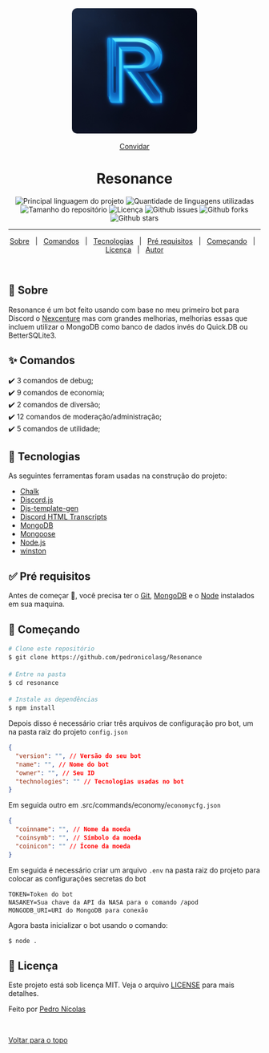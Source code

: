 <div align="center" id="top"> 
  <img src="./src/images/logo.jpg" alt="Resonance" width="250" heigth="250" style="border-radius: 10px;" />

[Convidar](https://discord.com/oauth2/authorize?client_id=1129229235811254362&scope=bot&permissions=8)

</div>

<h1 align="center">Resonance</h1>
<p align="center">
  <img alt="Principal linguagem do projeto" src="https://img.shields.io/github/languages/top/pedronicolasg/resonance?color=56BEB8">

  <img alt="Quantidade de linguagens utilizadas" src="https://img.shields.io/github/languages/count/pedronicolasg/resonance?color=56BEB8">

  <img alt="Tamanho do repositório" src="https://img.shields.io/github/repo-size/pedronicolasg/resonance?color=56BEB8">

  <img alt="Licença" src="https://img.shields.io/github/license/pedronicolasg/resonance?color=56BEB8">

  <img alt="Github issues" src="https://img.shields.io/github/issues/pedronicolasg/resonance?color=56BEB8" />

  <img alt="Github forks" src="https://img.shields.io/github/forks/pedronicolasg/resonance?color=56BEB8" />

  <img alt="Github stars" src="https://img.shields.io/github/stars/pedronicolasg/resonance?color=56BEB8" />
</p>

<hr>

<p align="center">
  <a href="#dart-sobre">Sobre</a> &#xa0; | &#xa0; 
  <a href="#sparkles-comandos">Comandos</a> &#xa0; | &#xa0;
  <a href="#rocket-tecnologias">Tecnologias</a> &#xa0; | &#xa0;
  <a href="#white_check_mark-pré-requisitos">Pré requisitos</a> &#xa0; | &#xa0;
  <a href="#checkered_flag-começando">Começando</a> &#xa0; | &#xa0;
  <a href="#memo-licença">Licença</a> &#xa0; | &#xa0;
  <a href="https://github.com/pedronicolasg" target="_blank">Autor</a>
</p>

<br>

## :dart: Sobre

Resonance é um bot feito usando com base no meu primeiro bot para Discord o [Nexcenture](https://github.com/pedronicolasg/Nexcenture) mas com grandes melhorias, melhorias essas que incluem utilizar o MongoDB como banco de dados invés do Quick.DB ou BetterSQLite3.

## :sparkles: Comandos

:heavy_check_mark: 3 comandos de debug;\
:heavy_check_mark: 9 comandos de economia;\
:heavy_check_mark: 2 comandos de diversão;\
:heavy_check_mark: 12 comandos de moderação/administração;\
:heavy_check_mark: 5 comandos de utilidade;

## :rocket: Tecnologias

As seguintes ferramentas foram usadas na construção do projeto:

- [Chalk](https://www.npmjs.com/package/chalk)
- [Discord.js](https://discord.js.org/)
- [Djs-template-gen](https://www.npmjs.com/package/djs-template-gen)
- [Discord HTML Transcripts](https://www.npmjs.com/package/discord-html-transcripts)
- [MongoDB](https://www.mongodb.com/)
- [Mongoose](https://mongoosejs.com/)
- [Node.js](https://nodejs.org/en/)
- [winston](https://www.npmjs.com/package/winston)

## :white_check_mark: Pré requisitos

Antes de começar :checkered_flag:, você precisa ter o [Git](https://git-scm.com), [MongoDB](https://www.mongodb.com/) e o [Node](https://nodejs.org/en/) instalados em sua maquina.

## :checkered_flag: Começando

```bash
# Clone este repositório
$ git clone https://github.com/pedronicolasg/Resonance

# Entre na pasta
$ cd resonance

# Instale as dependências
$ npm install
```

Depois disso é necessário criar três arquivos de configuração pro bot, um na pasta raiz do projeto `config.json`

```json
{
  "version": "", // Versão do seu bot
  "name": "", // Nome do bot
  "owner": "", // Seu ID
  "technologies": "" // Tecnologias usadas no bot
}
```

Em seguida outro em .src/commands/economy/`economycfg.json`

```json
{
  "coinname": "", // Nome da moeda
  "coinsymb": "", // Símbolo da moeda
  "coinicon": "" // Ícone da moeda
}
```

Em seguida é necessário criar um arquivo `.env` na pasta raiz do projeto para colocar as configurações secretas do bot

```env
TOKEN=Token do bot
NASAKEY=Sua chave da API da NASA para o comando /apod
MONGODB_URI=URI do MongoDB para conexão
```

Agora basta inicializar o bot usando o comando:

```bash
$ node .
```

## :memo: Licença

Este projeto está sob licença MIT. Veja o arquivo [LICENSE](LICENSE.md) para mais detalhes.

Feito por <a href="https://github.com/pedronicolasg" target="_blank">Pedro Nícolas</a>

&#xa0;

<a href="#top">Voltar para o topo</a>
